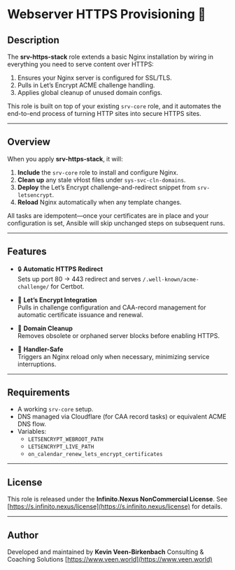 # Webserver HTTPS Provisioning 🚀

## Description
The **srv-https-stack** role extends a basic Nginx installation by wiring in everything you need to serve content over HTTPS:

1. Ensures your Nginx server is configured for SSL/TLS.
2. Pulls in Let’s Encrypt ACME challenge handling.
3. Applies global cleanup of unused domain configs.

This role is built on top of your existing `srv-core` role, and it automates the end-to-end process of turning HTTP sites into secure HTTPS sites.

---

## Overview

When you apply **srv-https-stack**, it will:

1. **Include** the `srv-core` role to install and configure Nginx.  
2. **Clean up** any stale vHost files under `sys-svc-cln-domains`.  
3. **Deploy** the Let’s Encrypt challenge-and-redirect snippet from `srv-letsencrypt`.  
4. **Reload** Nginx automatically when any template changes.

All tasks are idempotent—once your certificates are in place and your configuration is set, Ansible will skip unchanged steps on subsequent runs.

---

## Features

- 🔒 **Automatic HTTPS Redirect**  
  Sets up port 80 → 443 redirect and serves `/.well-known/acme-challenge/` for Certbot.

- 🔑 **Let’s Encrypt Integration**  
  Pulls in challenge configuration and CAA-record management for automatic certificate issuance and renewal.

- 🧹 **Domain Cleanup**  
  Removes obsolete or orphaned server blocks before enabling HTTPS.

- 🚦 **Handler-Safe**  
  Triggers an Nginx reload only when necessary, minimizing service interruptions.

---

## Requirements

- A working `srv-core` setup.
- DNS managed via Cloudflare (for CAA record tasks) or equivalent ACME DNS flow.
- Variables:
  - `LETSENCRYPT_WEBROOT_PATH`  
  - `LETSENCRYPT_LIVE_PATH`  
  - `on_calendar_renew_lets_encrypt_certificates`

---

## License

This role is released under the **Infinito.Nexus NonCommercial License**.
See [https://s.infinito.nexus/license](https://s.infinito.nexus/license) for details.

---

## Author

Developed and maintained by **Kevin Veen-Birkenbach**
Consulting & Coaching Solutions
[https://www.veen.world](https://www.veen.world)
